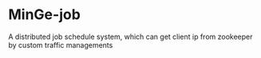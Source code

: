 # MinGe-job
A distributed job schedule system, which can get client ip from zookeeper by custom traffic managements
